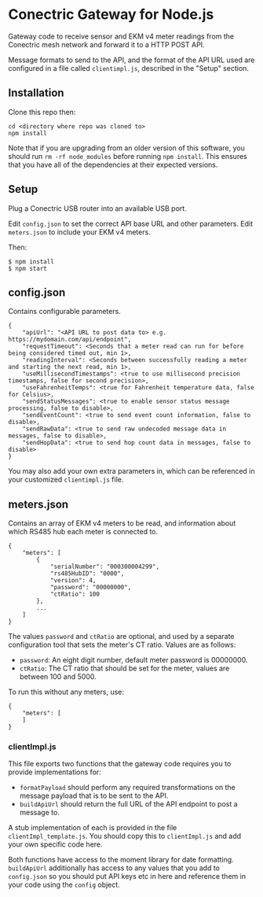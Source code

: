 # Conectric Gateway for Node.js

Gateway code to receive sensor and EKM v4 meter readings from the Conectric mesh network and forward it to a HTTP POST API.

Message formats to send to the API, and the format of the API URL used are configured in a file called `clientimpl.js`, described in the "Setup" section.

## Installation

Clone this repo then:

```
cd <directory where repo was cloned to>
npm install
```

Note that if you are upgrading from an older version of this software, you should run `rm -rf node_modules` before running `npm install`.  This ensures that you have all of the dependencies at their expected versions.

## Setup

Plug a Conectric USB router into an available USB port.

Edit `config.json` to set the correct API base URL and other parameters.  Edit `meters.json` to include your EKM v4 meters.

Then:

```
$ npm install
$ npm start
```

## config.json

Contains configurable parameters.

```
{
    "apiUrl": "<API URL to post data to> e.g. https://mydomain.com/api/endpoint",
    "requestTimeout": <Seconds that a meter read can run for before being considered timed out, min 1>,
    "readingInterval": <Seconds between successfully reading a meter and starting the next read, min 1>,
    "useMillisecondTimestamps": <true to use millisecond precision timestamps, false for second precision>,
    "useFahrenheitTemps": <true for Fahrenheit temperature data, false for Celsius>,
    "sendStatusMessages": <true to enable sensor status message processing, false to disable>,
    "sendEventCount": <true to send event count information, false to disable>,
    "sendRawData": <true to send raw undecoded message data in messages, false to disable>,
    "sendHopData": <true to send hop count data in messages, false to disable>
}
```

You may also add your own extra parameters in, which can be referenced in your customized `clientimpl.js` file.

## meters.json

Contains an array of EKM v4 meters to be read, and information about which RS485 hub each meter is connected to.

```
{
    "meters": [
        {
            "serialNumber": "000300004299",
            "rs485HubID": "0000",
            "version": 4,
            "password": "00000000",
            "ctRatio": 100
        },
        ...
    ]
}
```

The values `password` and `ctRatio` are optional, and used by a separate configuration tool that sets the meter's CT ratio.  Values are as follows:

* `password`: An eight digit number, default meter password is 00000000.
* `ctRatio`: The CT ratio that should be set for the meter, values are between 100 and 5000.

To run this without any meters, use:

```
{
    "meters": [
    ]
}
```

### clientImpl.js

This file exports two functions that the gateway code requires you to provide implementations for:

* `formatPayload` should perform any required transformations on the message payload that is to be sent to the API.
* `buildApiUrl` should return the full URL of the API endpoint to post a message to.

A stub implementation of each is provided in the file `clientImpl_template.js`.  You should copy this to `clientImpl.js` and add your own specific code here.

Both functions have access to the moment library for date formatting. `buildApiUrl` additionally has access to any values that you add to `config.json` so you should put API keys etc in here and reference them in your code using the `config` object.